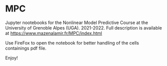 # MPC
Jupyter nootebooks for the Nonlinear Model Predictive Course at the University of Grenoble Alpes (UGA). 2021-2022.
Full description is available at https://www.mazenalamir.fr/MPC/index.html

Use FireFox to open the notebook for better handling of the cells containings pdf file. 

Enjoy!
